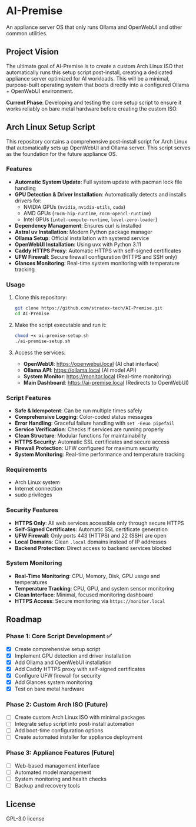 # AI-Premise

An appliance server OS that only runs Ollama and OpenWebUI and other common utilities.

## Project Vision

The ultimate goal of AI-Premise is to create a custom Arch Linux ISO that automatically runs this setup script post-install, creating a dedicated appliance server optimized for AI workloads. This will be a minimal, purpose-built operating system that boots directly into a configured Ollama + OpenWebUI environment.

**Current Phase**: Developing and testing the core setup script to ensure it works reliably on bare metal hardware before creating the custom ISO.

## Arch Linux Setup Script

This repository contains a comprehensive post-install script for Arch Linux that automatically sets up OpenWebUI and Ollama server. This script serves as the foundation for the future appliance OS.

### Features

- **Automatic System Update**: Full system update with pacman lock file handling
- **GPU Detection & Driver Installation**: Automatically detects and installs drivers for:
  - NVIDIA GPUs (`nvidia`, `nvidia-utils`, `cuda`)
  - AMD GPUs (`rocm-hip-runtime`, `rocm-opencl-runtime`)
  - Intel GPUs (`intel-compute-runtime`, `level-zero-loader`)
- **Dependency Management**: Ensures curl is installed
- **Astral uv Installation**: Modern Python package manager
- **Ollama Setup**: Official installation with systemd service
- **OpenWebUI Installation**: Using uvx with Python 3.11
- **Caddy HTTPS Proxy**: Automatic HTTPS with self-signed certificates
- **UFW Firewall**: Secure firewall configuration (HTTPS and SSH only)
- **Glances Monitoring**: Real-time system monitoring with temperature tracking

### Usage

1. Clone this repository:
   ```bash
   git clone https://github.com/stradex-tech/AI-Premise.git
   cd AI-Premise
   ```

2. Make the script executable and run it:
   ```bash
   chmod +x ai-premise-setup.sh
   ./ai-premise-setup.sh
   ```

3. Access the services:
   - **OpenWebUI**: https://openwebui.local (AI chat interface)
   - **Ollama API**: https://ollama.local (AI model API)
   - **System Monitor**: https://monitor.local (Real-time monitoring)
   - **Main Dashboard**: https://ai-premise.local (Redirects to OpenWebUI)

### Script Features

- **Safe & Idempotent**: Can be run multiple times safely
- **Comprehensive Logging**: Color-coded status messages
- **Error Handling**: Graceful failure handling with `set -Eeuo pipefail`
- **Service Verification**: Checks if services are running properly
- **Clean Structure**: Modular functions for maintainability
- **HTTPS Security**: Automatic SSL certificates and secure access
- **Firewall Protection**: UFW configured for maximum security
- **System Monitoring**: Real-time performance and temperature tracking

### Requirements

- Arch Linux system
- Internet connection
- sudo privileges

### Security Features

- **HTTPS Only**: All web services accessible only through secure HTTPS
- **Self-Signed Certificates**: Automatic SSL certificate generation
- **UFW Firewall**: Only ports 443 (HTTPS) and 22 (SSH) are open
- **Local Domains**: Clean `.local` domains instead of IP addresses
- **Backend Protection**: Direct access to backend services blocked

### System Monitoring

- **Real-Time Monitoring**: CPU, Memory, Disk, GPU usage and temperatures
- **Temperature Tracking**: CPU, GPU, and system sensor monitoring
- **Clean Interface**: Minimal, focused monitoring dashboard
- **HTTPS Access**: Secure monitoring via `https://monitor.local`

## Roadmap

### Phase 1: Core Script Development ✅
- [x] Create comprehensive setup script
- [x] Implement GPU detection and driver installation
- [x] Add Ollama and OpenWebUI installation
- [x] Add Caddy HTTPS proxy with self-signed certificates
- [x] Configure UFW firewall for security
- [x] Add Glances system monitoring
- [x] Test on bare metal hardware

### Phase 2: Custom Arch ISO (Future)
- [ ] Create custom Arch Linux ISO with minimal packages
- [ ] Integrate setup script into post-install automation
- [ ] Add boot-time configuration options
- [ ] Create automated installer for appliance deployment

### Phase 3: Appliance Features (Future)
- [ ] Web-based management interface
- [ ] Automated model management
- [ ] System monitoring and health checks
- [ ] Backup and recovery tools

## License

GPL-3.0 license
